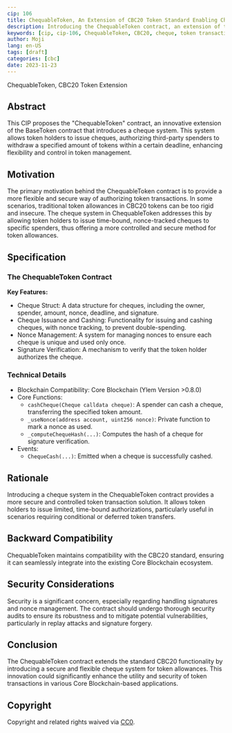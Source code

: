 ```yaml
---
cip: 106
title: ChequableToken, An Extension of CBC20 Token Standard Enabling Cheque-Based Transactions
description: Introducing the ChequableToken contract, an extension of the BaseToken contract with a cheque system for token transactions.
keywords: [cip, cip-106, ChequableToken, CBC20, cheque, token transaction]
author: Moji
lang: en-US
tags: [draft]
categories: [cbc]
date: 2023-11-23
---
```


ChequableToken, CBC20 Token Extension

<!--truncate-->

## Abstract

This CIP proposes the "ChequableToken" contract, an innovative extension of the BaseToken contract that introduces a cheque system. This system allows token holders to issue cheques, authorizing third-party spenders to withdraw a specified amount of tokens within a certain deadline, enhancing flexibility and control in token management.

## Motivation

The primary motivation behind the ChequableToken contract is to provide a more flexible and secure way of authorizing token transactions. In some scenarios, traditional token allowances in CBC20 tokens can be too rigid and insecure. The cheque system in ChequableToken addresses this by allowing token holders to issue time-bound, nonce-tracked cheques to specific spenders, thus offering a more controlled and secure method for token allowances.

## Specification

### The ChequableToken Contract

**Key Features:**

- Cheque Struct: A data structure for cheques, including the owner, spender, amount, nonce, deadline, and signature.
- Cheque Issuance and Cashing: Functionality for issuing and cashing cheques, with nonce tracking, to prevent double-spending.
- Nonce Management: A system for managing nonces to ensure each cheque is unique and used only once.
- Signature Verification: A mechanism to verify that the token holder authorizes the cheque.

### Technical Details

- Blockchain Compatibility: Core Blockchain (Ylem Version >0.8.0)
- Core Functions:
    - `cashCheque(Cheque calldata cheque)`: A spender can cash a cheque, transferring the specified token amount.
    - `_useNonce(address account, uint256 nonce)`: Private function to mark a nonce as used.
    - `_computeChequeHash(...)`: Computes the hash of a cheque for signature verification.
- Events:
    - `ChequeCash(...)`: Emitted when a cheque is successfully cashed.

## Rationale

Introducing a cheque system in the ChequableToken contract provides a more secure and controlled token transaction solution. It allows token holders to issue limited, time-bound authorizations, particularly useful in scenarios requiring conditional or deferred token transfers.

## Backward Compatibility

ChequableToken maintains compatibility with the CBC20 standard, ensuring it can seamlessly integrate into the existing Core Blockchain ecosystem.

## Security Considerations

Security is a significant concern, especially regarding handling signatures and nonce management. The contract should undergo thorough security audits to ensure its robustness and to mitigate potential vulnerabilities, particularly in replay attacks and signature forgery.

## Conclusion

The ChequableToken contract extends the standard CBC20 functionality by introducing a secure and flexible cheque system for token allowances. This innovation could significantly enhance the utility and security of token transactions in various Core Blockchain-based applications.

## Copyright

Copyright and related rights waived via [CC0](https://creativecommons.org/publicdomain/zero/1.0/).
